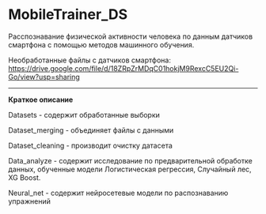 # MobileTrainer_DS
Расспознавание физической активности человека по данным датчиков смартфона с помощью методов машинного обучения.

Необработанные файлы с датчиков смартфона: https://drive.google.com/file/d/18ZRpZrMDqC01hokjM9RexcC5EU2Qi-Go/view?usp=sharing

---

**Краткое описание**

Datasets - содержит обработанные выборки

Dataset_merging - объединяет файлы с данными

Dataset_cleaning - производит очистку датасета

Data_analyze - содержит исследование по предварительной обработке данных, обученные модели Логистическая регрессия, Случайный лес, XG Boost. 

Neural_net - содержит нейросетевые модели по распознаванию упражнений 

